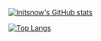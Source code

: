 [![Initsnow's GitHub stats](https://github-readme-stats.vercel.app/api?username=Initsnow)](https://github.com/Initsnow/github-readme-stats)

[![Top Langs](https://github-readme-stats.vercel.app/api/top-langs/?username=Initsnow)](https://github.com/Initsnow/github-readme-stats)
